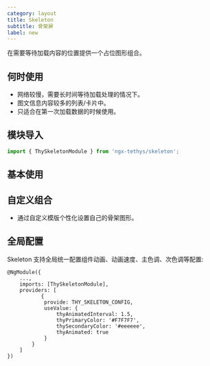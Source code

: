 ```yaml
---
category: layout
title: Skeleton
subtitle: 骨架屏
label: new
---
```

<div class="dg-alert dg-alert-info"> 在需要等待加载内容的位置提供一个占位图形组合。</div>

## 何时使用
* 网络较慢，需要长时间等待加载处理的情况下。
* 图文信息内容较多的列表/卡片中。
* 只适合在第一次加载数据的时候使用。

## 模块导入

``` ts
import { ThySkeletonModule } from 'ngx-tethys/skeleton';
```

## 基本使用
<example name="thy-skeleton-circle-example" />

<example name="thy-skeleton-rectangle-example" />

## 自定义组合
* 通过自定义模版个性化设置自己的骨架图形。

<example name="thy-skeleton-custom-example" />

## 全局配置
Skeleton 支持全局统一配置组件动画、动画速度、主色调、次色调等配置:

```
@NgModule({
    ...,
    imports: [ThySkeletonModule],
    providers: [
           {
            provide: THY_SKELETON_CONFIG,
            useValue: {
                thyAnimatedInterval: 1.5,
                thyPrimaryColor: '#F7F7F7',
                thySecondaryColor: '#eeeeee',
                thyAnimated: true
            }
        }
    ]
})
```
